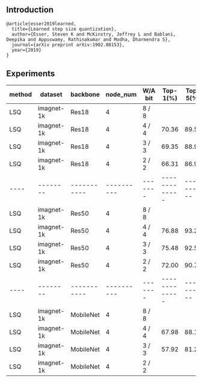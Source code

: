 ## Introduction
```
@article{esser2019learned,
  title={Learned step size quantization},
  author={Esser, Steven K and McKinstry, Jeffrey L and Bablani, Deepika and Appuswamy, Rathinakumar and Modha, Dharmendra S},
  journal={arXiv preprint arXiv:1902.08153},
  year={2019}
}
```

## Experiments

| method | dataset | backbone | node_num |W/A bit| Top-1(%)  | Top-5(%) | BS | CFG|
|--------|---------|----------|----------|-------|-----------|----------|----|----|
| LSQ  | imagnet-1k |  Res18   | 4       |  8 / 8|           |          |64  |[cfg] |
| LSQ  |imagnet-1k | Res18   | 4   |  4 / 4|   70.36     |  89.57    |64  |[cfg](./res18/config2_res18_lsq_m2_64_4w4f.py)  |
| LSQ  |imagnet-1k |Res18   | 4    |  3 / 3|   69.35     |  88.99    |64 |[cfg](./res18/config2_res18_lsq_m2_64_3w3f.py)  |
| LSQ  |imagnet-1k |Res18   | 4    |  2 / 2|   66.31     |  86.98    |64  |[cfg](./res18/config1_res18_lsq_m2_64_2w2f.py)  |  
|----|--------|-----------|----------|-------|-------------|----------|---|------------|
| LSQ  |imagnet-1k |Res50   | 4   |  8 / 8|       |     |64   |[cfg]  |
| LSQ  |imagnet-1k |Res50   | 4    |  4 / 4| 76.88  | 93.29 |64  |[cfg](./res50/config3_res50_lsq_m4_32_4w4f.py)  |
| LSQ  |imagnet-1k |Res50   | 4    |  3 / 3|   75.48   |  92.58       |64  |[cfg](./res50/config2_res50_lsq_m4_32_3w3f.py)  |
| LSQ  |imagnet-1k |Res50   | 4    |  2 / 2|   72.00  |    90.70  |64  |[cfg](./res50/config1_res50_lsq_m4_32_2w2f.py)  | 
|----|--------|-----------|----------|-------|-------------|----------|---|------------|
| LSQ  |imagnet-1k |MobileNet   | 4     |  8 / 8|       |    |64  |[cfg]  |
| LSQ  |imagnet-1k |MobileNet   | 4     |  4 / 4|  67.98   |  88.16   |64  |[cfg](./mobilenetv2/config3_mobilenetv2_lsq_m4_64_4w4f.py)  |
| LSQ  |imagnet-1k |MobileNet   | 4    |  3 / 3|  57.92  |  81.20   |64  |[cfg](./mobilenetv2/config2_mobilenetv2_lsq_m4_64_3w3f.py)    |
| LSQ  |imagnet-1k |MobileNet   | 4    |  2 / 2|    |     |64  |[cfg](./mobilenetv2/config1_mobilenetv2_lsq_m4_64_2w2f.py)    | 
